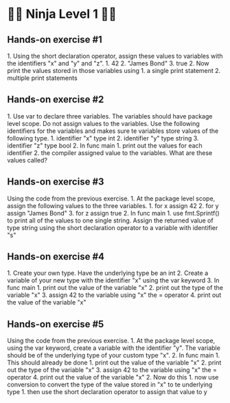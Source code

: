 <h1>🥷🏻 Ninja Level 1 🥷🏻</h1>

<h2>Hands-on exercise #1</h2>
1. Using the short declaration operator, assign these values to variables with the identifiers "x" and "y" and "z".
   1. 42
   2. "James Bond"
   3. true
2. Now print the values stored in those variables using
   1. a single print statement
   2. multiple print statements
   
<h2>Hands-on exercise #2</h2>
1. Use var to declare three variables. The variables should have package level scope. Do not assign values to the variables. Use the following identifiers for the variables and makes sure te variables store values of the following type.
   1. identifier "x" type int
   2. identifier "y" type string
   3. identifier "z" type bool
2. In func main
   1. print out the values for each identifier
   2. the compiler assigned value to the variables. What are these values called?

<h2>Hands-on exercise #3</h2>
Using the code from the previous exercise.
1. At the package level scope, assign the following values to the three variables.
   1. for x assign 42
   2. for y assign "James Bond"
   3. for z assign true
2. In func main
   1. use fmt.Sprintf() to print all of the values to one single string. Assign the returned value of type string using the short declaration operator to a variable with identifier "s"

<h2>Hands-on exercise #4</h2>
1. Create your own type. Have the underlying type be an int
2. Create a variable of your new type with the identifier "x" using the var keyword
3. In func main
   1. print out the value of the variable "x"
   2. print out the type of the variable "x"
   3. assign 42 to the variable using "x" the = operator
   4. print out the value of the variable "x"

<h2>Hands-on exercise #5</h2>
Using the code from the previous exercise.
1. At the package level scope, using the var keyword, create a variable with the identifier "y". The variable should be of the underlying type of your custom type "x".
2. In func main
   1. This should already be done
      1. print out the value of the variable "x"
      2. print out the type of the variable "x"
      3. assign 42 to the variable using "x" the = operator
      4. print out the value of the variable "x"
   2. Now do this
      1. now use conversion to convert the type of the value stored in "x" to te underlying type
         1. then use the short declaration operator to assign that value to y
